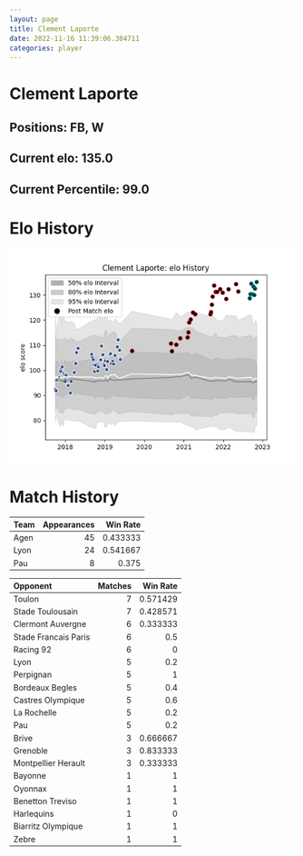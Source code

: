 ```yaml
---  
layout: page  
title: Clement Laporte  
date: 2022-11-16 11:39:06.304711  
categories: player  
---
```

# Clement Laporte

## Positions: FB, W

## Current elo: 135.0

## Current Percentile: 99.0

# Elo History


![elo history](history_ClementLaporte.png)
# Match History


| Team   |   Appearances |   Win Rate |
|:-------|--------------:|-----------:|
| Agen   |            45 |   0.433333 |
| Lyon   |            24 |   0.541667 |
| Pau    |             8 |   0.375    |

| Opponent             |   Matches |   Win Rate |
|:---------------------|----------:|-----------:|
| Toulon               |         7 |   0.571429 |
| Stade Toulousain     |         7 |   0.428571 |
| Clermont Auvergne    |         6 |   0.333333 |
| Stade Francais Paris |         6 |   0.5      |
| Racing 92            |         6 |   0        |
| Lyon                 |         5 |   0.2      |
| Perpignan            |         5 |   1        |
| Bordeaux Begles      |         5 |   0.4      |
| Castres Olympique    |         5 |   0.6      |
| La Rochelle          |         5 |   0.2      |
| Pau                  |         5 |   0.2      |
| Brive                |         3 |   0.666667 |
| Grenoble             |         3 |   0.833333 |
| Montpellier Herault  |         3 |   0.333333 |
| Bayonne              |         1 |   1        |
| Oyonnax              |         1 |   1        |
| Benetton Treviso     |         1 |   1        |
| Harlequins           |         1 |   0        |
| Biarritz Olympique   |         1 |   1        |
| Zebre                |         1 |   1        |